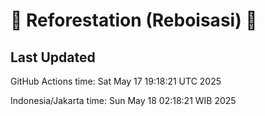 
# 🌳 Reforestation (Reboisasi) 🌲

## Last Updated

GitHub Actions time: Sat May 17 19:18:21 UTC 2025

Indonesia/Jakarta time: Sun May 18 02:18:21 WIB 2025
